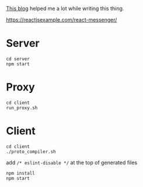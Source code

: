 [This blog](https://medium.com/@kasturesushrut/how-to-use-grpc-with-react-450283592188) helped me a lot while writing this thing.

https://reactjsexample.com/react-messenger/

# Server
```
cd server
npm start
```

# Proxy
```
cd client
run_proxy.sh
```

# Client
```
cd client
./proto_compiler.sh
```
add `/* eslint-disable */` at the top of generated files
```
npm install
npm start

```
